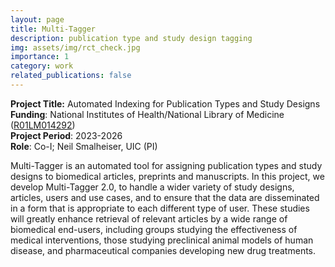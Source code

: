 ```yaml
---
layout: page
title: Multi-Tagger
description: publication type and study design tagging
img: assets/img/rct_check.jpg
importance: 1
category: work
related_publications: false
---
```


<b>Project Title:</b> Automated Indexing for Publication Types and Study Designs<br>
<b>Funding</b>: National Institutes of Health/National Library of Medicine (<a href="https://reporter.nih.gov/search/ZhtvUQFSWkK_hhAahgZoPA/project-details/10715907">R01LM014292</a>) <br>
<b>Project Period</b>: 2023-2026<br>
<b>Role</b>: Co-I; Neil Smalheiser, UIC (PI)<br>

Multi-Tagger is an automated tool for assigning publication types and study designs to biomedical articles, preprints and manuscripts. In this project, we develop Multi-Tagger 2.0, to handle a wider variety of study designs, articles, users and use cases, and to ensure that the data are disseminated in a form that is appropriate to each different type of user. These studies will greatly enhance retrieval of relevant articles by a wide range of biomedical end-users, including groups studying the effectiveness of medical interventions, those studying preclinical animal models of human disease, and pharmaceutical companies developing new drug treatments.
